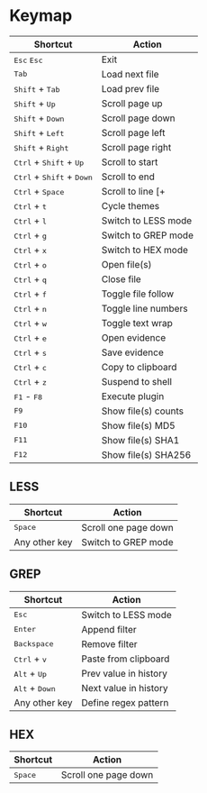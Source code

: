 # Keymap
| Shortcut                                             | Action                |
| ---------------------------------------------------- | --------------------- |
| <kbd>Esc</kbd> <kbd>Esc</kbd>                        | Exit                  |
| <kbd>Tab</kbd>                                       | Load next file        |
| <kbd>Shift</kbd> + <kbd>Tab</kbd>                    | Load prev file        |
| <kbd>Shift</kbd> + <kbd>Up</kbd>                     | Scroll page up        |
| <kbd>Shift</kbd> + <kbd>Down</kbd>                   | Scroll page down      |
| <kbd>Shift</kbd> + <kbd>Left</kbd>                   | Scroll page left      |
| <kbd>Shift</kbd> + <kbd>Right</kbd>                  | Scroll page right     |
| <kbd>Ctrl</kbd> + <kbd>Shift</kbd> + <kbd>Up</kbd>   | Scroll to start       |
| <kbd>Ctrl</kbd> + <kbd>Shift</kbd> + <kbd>Down</kbd> | Scroll to end         |
| <kbd>Ctrl</kbd> + <kbd>Space</kbd>                   | Scroll to line [+|-]# |
| <kbd>Ctrl</kbd> + <kbd>t</kbd>                       | Cycle themes          |
| <kbd>Ctrl</kbd> + <kbd>l</kbd>                       | Switch to LESS mode   |
| <kbd>Ctrl</kbd> + <kbd>g</kbd>                       | Switch to GREP mode   |
| <kbd>Ctrl</kbd> + <kbd>x</kbd>                       | Switch to HEX mode    |
| <kbd>Ctrl</kbd> + <kbd>o</kbd>                       | Open file(s)          |
| <kbd>Ctrl</kbd> + <kbd>q</kbd>                       | Close file            |
| <kbd>Ctrl</kbd> + <kbd>f</kbd>                       | Toggle file follow    |
| <kbd>Ctrl</kbd> + <kbd>n</kbd>                       | Toggle line numbers   |
| <kbd>Ctrl</kbd> + <kbd>w</kbd>                       | Toggle text wrap      |
| <kbd>Ctrl</kbd> + <kbd>e</kbd>                       | Open evidence         |
| <kbd>Ctrl</kbd> + <kbd>s</kbd>                       | Save evidence         |
| <kbd>Ctrl</kbd> + <kbd>c</kbd>                       | Copy to clipboard     |
| <kbd>Ctrl</kbd> + <kbd>z</kbd>                       | Suspend to shell      |
| <kbd>F1</kbd> - <kbd>F8</kbd>                        | Execute plugin        |
| <kbd>F9</kbd>                                        | Show file(s) counts   |
| <kbd>F10</kbd>                                       | Show file(s) MD5      |
| <kbd>F11</kbd>                                       | Show file(s) SHA1     |
| <kbd>F12</kbd>                                       | Show file(s) SHA256   |

## LESS
| Shortcut                                             | Action                |
| ---------------------------------------------------- | --------------------- |
| <kbd>Space</kbd>                                     | Scroll one page down  |
| Any other key                                        | Switch to GREP mode   |

## GREP
| Shortcut                                             | Action                |
| ---------------------------------------------------- | --------------------- |
| <kbd>Esc</kbd>                                       | Switch to LESS mode   |
| <kbd>Enter</kbd>                                     | Append filter         |
| <kbd>Backspace</kbd>                                 | Remove filter         |
| <kbd>Ctrl</kbd> + <kbd>v</kbd>                       | Paste from clipboard  |
| <kbd>Alt</kbd> + <kbd>Up</kbd>                       | Prev value in history |
| <kbd>Alt</kbd> + <kbd>Down</kbd>                     | Next value in history |
| Any other key                                        | Define regex pattern  |

## HEX
| Shortcut                                             | Action                |
| ---------------------------------------------------- | --------------------- |
| <kbd>Space</kbd>                                     | Scroll one page down  |
